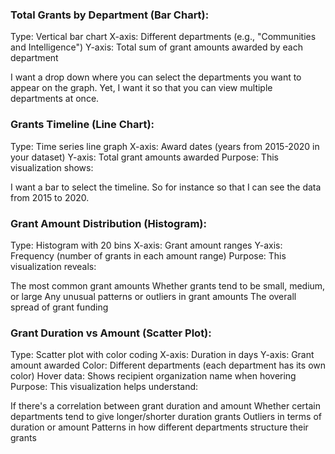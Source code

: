 

### Total Grants by Department (Bar Chart):


Type: Vertical bar chart
X-axis: Different departments (e.g., "Communities and Intelligence")
Y-axis: Total sum of grant amounts awarded by each department

I want a drop down where you can select the departments you want to appear on the graph. Yet, I want it so that you can view multiple departments at once. 


### Grants Timeline (Line Chart):


Type: Time series line graph
X-axis: Award dates (years from 2015-2020 in your dataset)
Y-axis: Total grant amounts awarded
Purpose: This visualization shows:

I want a bar to select the timeline. So for instance so that I can see the data from 2015 to 2020.



### Grant Amount Distribution (Histogram):


Type: Histogram with 20 bins
X-axis: Grant amount ranges
Y-axis: Frequency (number of grants in each amount range)
Purpose: This visualization reveals:

The most common grant amounts
Whether grants tend to be small, medium, or large
Any unusual patterns or outliers in grant amounts
The overall spread of grant funding


### Grant Duration vs Amount (Scatter Plot):


Type: Scatter plot with color coding
X-axis: Duration in days
Y-axis: Grant amount awarded
Color: Different departments (each department has its own color)
Hover data: Shows recipient organization name when hovering
Purpose: This visualization helps understand:

If there's a correlation between grant duration and amount
Whether certain departments tend to give longer/shorter duration grants
Outliers in terms of duration or amount
Patterns in how different departments structure their grants